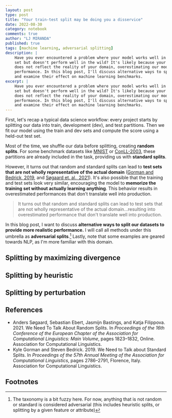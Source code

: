 ```yaml
---
layout: post
type: post
title: "Your train-test split may be doing you a disservice"
date: 2022-08-30
category: notebook
comments: true
author: "LJ MIRANDA"
published: true
tags: [machine learning, adversarial splitting]
description: |
    Have you ever encountered a problem where your model works well in your test
    set but doesn't perform well in the wild? It's likely because your test set
    does not reflect the reality of your domain, overestimating our model's
    performance. In this blog post, I'll discuss alternative ways to split data
    and examine their effect on machine learning benchmarks. 
excerpt: |
    Have you ever encountered a problem where your model works well in your test
    set but doesn't perform well in the wild? It's likely because your test set
    does not reflect the reality of your domain, overestimating our model's
    performance. In this blog post, I'll discuss alternative ways to split data
    and examine their effect on machine learning benchmarks. 
---
```


<span class="firstcharacter">F</span>irst, let's recap a typical data science
workflow: every project starts by splitting our data into train, development
(dev), and test partitions. Then we fit our model using the train and dev sets
and compute the score using a held-out test set. 

Most of the time, we shuffle our data before splitting, creating **random
splits**. For some benchmark datasets like
[MNIST](http://yann.lecun.com/exdb/mnist/) or
[ConLL-2003](https://huggingface.co/datasets/conll2003), these partitions are
already included in the task, providing us with **standard splits**. 

However, it turns out that random and standard splits can lead to **test sets
that are not wholly representative of the actual domain** ([Gorman and Bedrick,
2019](#gorman2019standard), and [Søgaard et. al., 2021](#sogaard2021random)).
It's also possible that the training and test sets look very similar,
encouraging the model to **memorize the training set without actually learning
anything**. This behavior results in overestimated performances that don't
translate well into production.

> It turns out that random and standard splits can lead to test sets that are
> not wholly representative of the actual domain...resulting into overestimated
> performance that don't translate well into production.

In this blog post, I want to discuss **alternative ways to split our datasets to
provide more realistic performance.** I will call all methods under this
umbrella as **adversarial splits**.[^1] Lastly, note that some examples are
geared towards NLP, as I'm more familiar with this domain.

## Splitting by maximizing divergence



## Splitting by heuristic

## Splitting by perturbation

<!--
Intro
- data science projects usually...
- introduce standard splits from common benchmarks
- introduce random splits what you'd usually do
-->


<!--




-->

## References

- <a id="sogaard2021random">Anders Søgaard, Sebastian Ebert, Jasmijn Bastings, and Katja Filippova.</a> 2021. We Need To Talk About Random Splits. In *Proceedings of the 16th Conference of the European Chapter of the Association for Computational Linguistics: Main Volume*, pages 1823–1832, Online. Association for Computational Linguistics.
- <a id="gorman2019standard">Kyle Gorman and Steven Bedrick.</a> 2019. We Need to Talk about Standard Splits. In *Proceedings of the 57th Annual Meeting of the Association for Computational Linguistics*, pages 2786–2791, Florence, Italy. Association for Computational Linguistics.



## Footnotes

[^1]: 

    The taxonomy is a bit fuzzy here. For now, anything that is not random
    or standard is considered adversarial (this includes heuristic splits, or
    splitting by a given feature or attribute)
